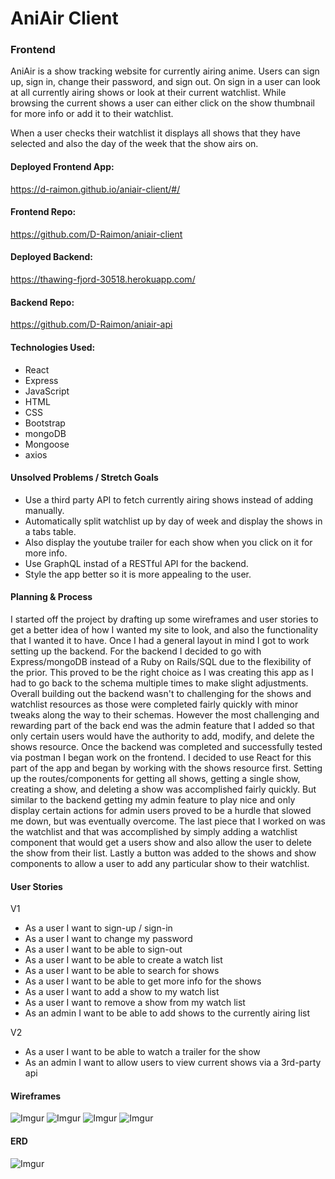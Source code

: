 # AniAir Client
### Frontend

AniAir is a show tracking website for currently airing anime. Users can sign up, sign in, change their password, and sign out. On sign in a user can look at all currently airing shows or look at their current watchlist. While browsing the current shows a user can either click on the show thumbnail for more info or add it to their watchlist.

When a user checks their watchlist it displays all shows that they have selected and also the day of the week that the show airs on.

#### Deployed Frontend App:
https://d-raimon.github.io/aniair-client/#/

#### Frontend Repo:
https://github.com/D-Raimon/aniair-client

#### Deployed Backend:
https://thawing-fjord-30518.herokuapp.com/

#### Backend Repo:
https://github.com/D-Raimon/aniair-api

#### Technologies Used:
- React
- Express
- JavaScript
- HTML
- CSS
- Bootstrap
- mongoDB
- Mongoose
- axios

#### Unsolved Problems / Stretch Goals
- Use a third party API to fetch currently airing shows instead of adding manually.
- Automatically split watchlist up by day of week and display the shows in a tabs table.
- Also display the youtube trailer for each show when you click on it for more info.
- Use GraphQL instad of a RESTful API for the backend.
- Style the app better so it is more appealing to the user.

#### Planning & Process

  I started off the project by drafting up some wireframes and user stories to get a better idea of how I wanted my site to look, and also the functionality that I wanted it to have. Once I had a general layout in mind I got to work setting up the backend.
  For the backend I decided to go with Express/mongoDB instead of a Ruby on Rails/SQL due to the flexibility of the prior. This proved to be the right choice as I was creating this app as I had to go back to the schema multiple times to make slight adjustments. Overall building out the backend wasn't to challenging for the shows and watchlist resources as those were completed fairly quickly with minor tweaks along the way to their schemas. However the most challenging and rewarding part of the back end was the admin feature that I added so that only certain users would have the authority to add, modify, and delete the shows resource.
  Once the backend was completed and successfully tested via postman I began work on the frontend. I decided to use React for this part of the app and began by working with the shows resource first. Setting up the routes/components for getting all shows, getting a single show, creating a show, and deleting a show was accomplished fairly quickly. But similar to the backend getting my admin feature to play nice and only display certain actions for admin users proved to be a hurdle that slowed me down, but was eventually overcome. The last piece that I worked on was the watchlist and that was accomplished by simply adding a watchlist component that would get a users show and also allow the user to delete the show from their list. Lastly a button was added to the shows and show components to allow a user to add any particular show to their watchlist.

#### User Stories
V1
- As a user I want to sign-up / sign-in
- As a user I want to change my password
- As a user I want to be able to sign-out
- As a user I want to be able to create a watch list
- As a user I want to be able to search for shows
- As a user I want to be able to get more info for the shows
- As a user I want to add a show to my watch list
- As a user I want to remove a show from my watch list
- As an admin I want to be able to add shows to the currently airing list

V2
- As a user I want to be able to watch a trailer for the show
- As an admin I want to allow users to view current shows via a 3rd-party api

#### Wireframes
![Imgur](https://i.imgur.com/2OEI53f.jpg)
![Imgur](https://i.imgur.com/dGtX1hL.jpg)
![Imgur](https://i.imgur.com/HZt1vDb.jpg)
![Imgur](https://i.imgur.com/vhg7n69.jpg)

#### ERD
![Imgur](https://i.imgur.com/Bz1jNeH.jpg)
